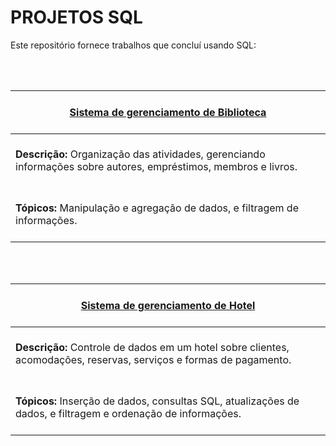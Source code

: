 # PROJETOS SQL

Este repositório fornece trabalhos que concluí usando SQL:

<br> <br> 


| <br> [Sistema de gerenciamento de Biblioteca](https://github.com/Thyzxt/portfolio_sql/blob/main/biblioteca.sql) <br> <br> | 
| ------------ | 
| <br> **Descrição:** Organização das atividades, gerenciando informações sobre autores, empréstimos, membros e livros. <br> <br> |
| <br> **Tópicos:** Manipulação e agregação de dados, e filtragem de informações. <br> <br> |

<br> <br>

| <br> [Sistema de gerenciamento de Hotel](https://github.com/Thyzxt/portfolio_sql/blob/main/hotel.sql) <br> <br> | 
| ------------ | 
| <br> **Descrição:** Controle de dados em um hotel sobre clientes, acomodações, reservas, serviços e formas de pagamento. <br> <br> |
| <br> **Tópicos:** Inserção de dados, consultas SQL, atualizações de dados, e filtragem e ordenação de informações. <br> <br> |

